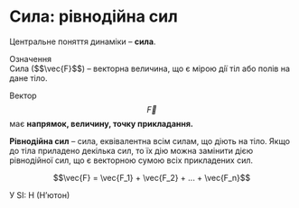 # Сила: рiвнодiйна сил

Центральне поняття динамiки – <b>сила</b>.

<div class="eoz-wrap">
<span class="eoz">Означення</span>
<div class="eoz-text">
Сила ($$\vec{F}$$) – векторна величина, що є мiрою дiї тiл або полiв на дане тiло.

Вектор $$\vec{F}$$ має <b>напрямок, величину, точку прикладання.</b>

<b>Рiвнодiйна сил</b> – сила, еквiвалентна всiм силам, що дiють на тiло. Якщо до тiла приладено декiлька сил, то їх дiю можна замiнити дiєю рiвнодiйної сил, що є векторною сумою всiх прикладених сил.

<div align="center">$$\vec{F} = \vec{F_1} + \vec{F_2} + ... + \vec{F_n}$$</div>

У SI: Н </i>(Н’ютон)</i>
</div>
</div>